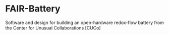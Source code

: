 # FAIR-Battery
Software and design for building an open-hardware redox-flow battery from the Center for Unusual Collaborations [CUCo]
